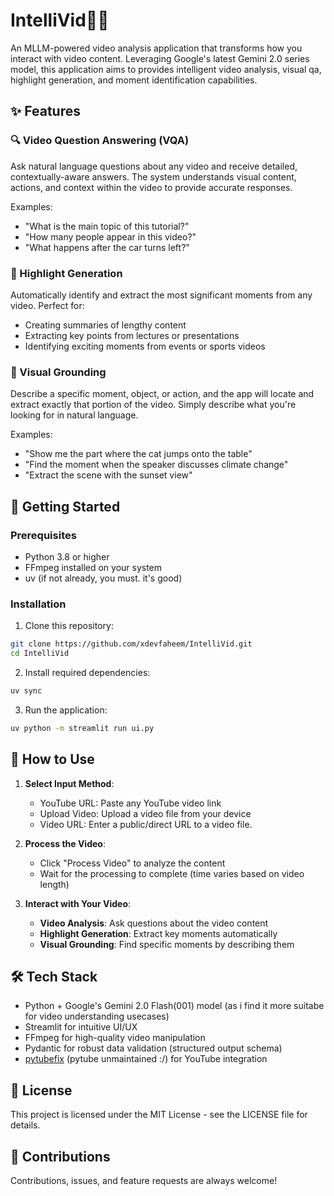 # IntelliVid🎥🧠

An MLLM-powered video analysis application that transforms how you interact with video content. Leveraging Google's latest Gemini 2.0 series model, this application aims to provides intelligent video analysis, visual qa, highlight generation, and moment identification capabilities.

## ✨ Features

### 🔍 Video Question Answering (VQA)
Ask natural language questions about any video and receive detailed, contextually-aware answers. The system understands visual content, actions, and context within the video to provide accurate responses.

Examples:
- "What is the main topic of this tutorial?"
- "How many people appear in this video?"
- "What happens after the car turns left?"

### 🔆 Highlight Generation
Automatically identify and extract the most significant moments from any video. Perfect for:
- Creating summaries of lengthy content
- Extracting key points from lectures or presentations
- Identifying exciting moments from events or sports videos

### 🎯 Visual Grounding
Describe a specific moment, object, or action, and the app will locate and extract exactly that portion of the video. Simply describe what you're looking for in natural language.

Examples:
- "Show me the part where the cat jumps onto the table"
- "Find the moment when the speaker discusses climate change"
- "Extract the scene with the sunset view"


## 🚀 Getting Started

### Prerequisites

- Python 3.8 or higher
- FFmpeg installed on your system
- uv (if not already, you must. it's good)

### Installation

1. Clone this repository:
```bash
git clone https://github.com/xdevfaheem/IntelliVid.git
cd IntelliVid
```

2. Install required dependencies:
```bash
uv sync
```

3. Run the application:
```bash
uv python -m streamlit run ui.py
```

## 📖 How to Use

1. **Select Input Method**:
   - YouTube URL: Paste any YouTube video link
   - Upload Video: Upload a video file from your device
   - Video URL: Enter a public/direct URL to a video file.

2. **Process the Video**:
   - Click "Process Video" to analyze the content
   - Wait for the processing to complete (time varies based on video length)

3. **Interact with Your Video**:
   - **Video Analysis**: Ask questions about the video content
   - **Highlight Generation**: Extract key moments automatically
   - **Visual Grounding**: Find specific moments by describing them
   
## 🛠️ Tech Stack

- Python + Google's Gemini 2.0 Flash(001) model (as i find it more suitabe for video understanding usecases)
- Streamlit for intuitive UI/UX
- FFmpeg for high-quality video manipulation
- Pydantic for robust data validation (structured output schema)
- [pytubefix](https://github.com/JuanBindez/pytubefix) (pytube unmaintained :/) for YouTube integration

## 📝 License

This project is licensed under the MIT License - see the LICENSE file for details.

## 🤝 Contributions

Contributions, issues, and feature requests are always welcome! 
